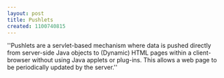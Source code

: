 ```yaml
---
layout: post
title: Pushlets
created: 1100740815
---
```

''Pushlets are a servlet-based mechanism where data is pushed directly from server-side Java objects to (Dynamic) HTML pages within a client-browser without using Java applets or plug-ins. This allows a web page to be periodically updated by the server.''
